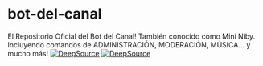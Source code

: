 # bot-del-canal
El Repositorio Oficial del Bot del Canal! También conocido como Mini Niby. Incluyendo comandos de ADMINISTRACIÓN, MODERACIÓN, MÚSICA... y mucho más!
[![DeepSource](https://deepsource.io/gh/SamuuX/bot-del-canal.svg/?label=active+issues&show_trend=true&token=VzR-nYgHoYHqcQXrThbR28qD)](https://deepsource.io/gh/SamuuX/bot-del-canal/?ref=repository-badge)
[![DeepSource](https://deepsource.io/gh/SamuuX/bot-del-canal.svg/?label=resolved+issues&show_trend=true&token=VzR-nYgHoYHqcQXrThbR28qD)](https://deepsource.io/gh/SamuuX/bot-del-canal/?ref=repository-badge)
